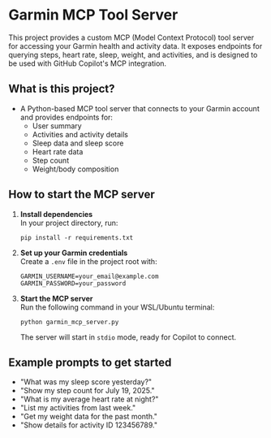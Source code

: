 # Garmin MCP Tool Server

This project provides a custom MCP (Model Context Protocol) tool server for accessing your Garmin health and activity data. It exposes endpoints for querying steps, heart rate, sleep, weight, and activities, and is designed to be used with GitHub Copilot's MCP integration.

## What is this project?

- A Python-based MCP tool server that connects to your Garmin account and provides endpoints for:
  - User summary
  - Activities and activity details
  - Sleep data and sleep score
  - Heart rate data
  - Step count
  - Weight/body composition

## How to start the MCP server

1. **Install dependencies**  
   In your project directory, run:
   ```
   pip install -r requirements.txt
   ```

2. **Set up your Garmin credentials**  
   Create a `.env` file in the project root with:
   ```
   GARMIN_USERNAME=your_email@example.com
   GARMIN_PASSWORD=your_password
   ```

3. **Start the MCP server**  
   Run the following command in your WSL/Ubuntu terminal:
   ```
   python garmin_mcp_server.py
   ```
   The server will start in `stdio` mode, ready for Copilot to connect.

## Example prompts to get started

- "What was my sleep score yesterday?"
- "Show my step count for July 19, 2025."
- "What is my average heart rate at night?"
- "List my activities from last week."
- "Get my weight data for the past month."
- "Show details for activity ID 123456789."